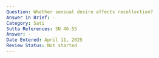 ```yaml
---
Question: Whether sensual desire affects recollection?
Answer in Brief: -
Category: Sati
Sutta References: SN 46.55
Answer: -
Date Entered: April 11, 2025
Review Status: Not started
---
```

